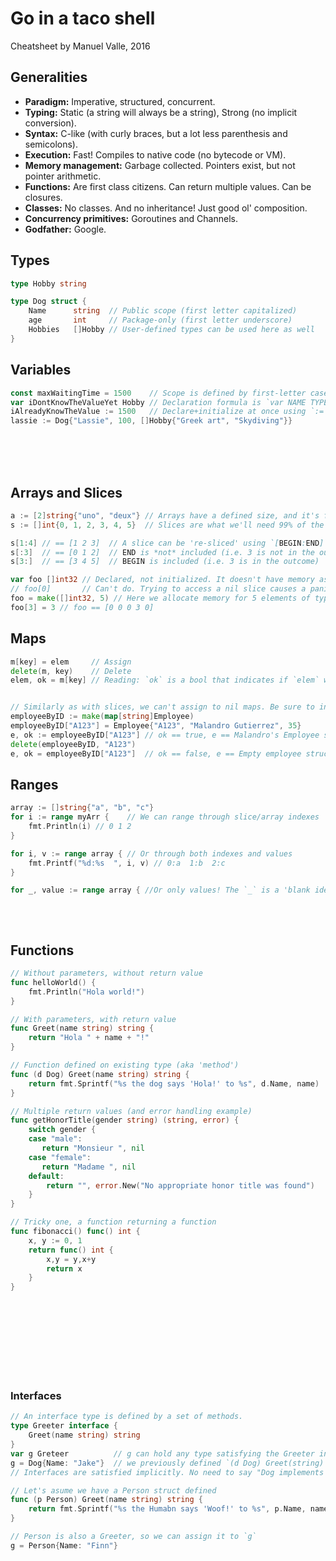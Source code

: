 # Go in a taco shell
Cheatsheet by Manuel Valle, 2016  
## Generalities
- **Paradigm:** Imperative, structured, concurrent.
- **Typing:** Static (a string will always be a string), Strong (no implicit conversion).
- **Syntax:** C-like (with curly braces, but a lot less parenthesis and semicolons).
- **Execution:** Fast! Compiles to native code (no bytecode or VM).
- **Memory management:** Garbage collected. Pointers exist, but not pointer arithmetic.
- **Functions:** Are first class citizens. Can return multiple values. Can be closures.
- **Classes:** No classes. And no inheritance! Just good ol' composition.
- **Concurrency primitives:** Goroutines and Channels.
- **Godfather:** Google.

## Types

```go
type Hobby string

type Dog struct {
    Name      string  // Public scope (first letter capitalized)
    age       int     // Package-only (first letter underscore)
    Hobbies   []Hobby // User-defined types can be used here as well
}
```

## Variables

```go
const maxWaitingTime = 1500    // Scope is defined by first-letter case
var iDontKnowTheValueYet Hobby // Declaration formula is `var NAME TYPE`
iAlreadyKnowTheValue := 1500   // Declare+initialize at once using `:=`
lassie := Dog{"Lassie", 100, []Hobby{"Greek art", "Skydiving"}}
```
  
<br><br><br>
  
## Arrays and Slices

```go
a := [2]string{"uno", "deux"} // Arrays have a defined size, and it's fixed
s := []int{0, 1, 2, 3, 4, 5}  // Slices are what we'll need 99% of the time

s[1:4] // == [1 2 3]  // A slice can be 're-sliced' using `[BEGIN:END]`
s[:3]  // == [0 1 2]  // END is *not* included (i.e. 3 is not in the outcome)
s[3:]  // == [3 4 5]  // BEGIN is included (i.e. 3 is in the outcome)

var foo []int32 // Declared, not initialized. It doesn't have memory assigned. It's a 'nil slice',
// foo[0]       // Can't do. Trying to access a nil slice causes a panic error
foo = make([]int32, 5) // Here we allocate memory for 5 elements of type int32
foo[3] = 3 // foo == [0 0 0 3 0]

```

## Maps
```go
m[key] = elem     // Assign
delete(m, key)    // Delete
elem, ok = m[key] // Reading: `ok` is a bool that indicates if `elem` was found in the map


// Similarly as with slices, we can't assign to nil maps. Be sure to initialize
employeeByID := make(map[string]Employee)
employeeByID["A123"] = Employee{"A123", "Malandro Gutierrez", 35}
e, ok := employeeByID["A123"] // ok == true, e == Malandro's Employee struct
delete(employeeByID, "A123")
e, ok = employeeByID["A123"]  // ok == false, e == Empty employee struct

```

## Ranges

```go
array := []string{"a", "b", "c"}
for i := range myArr {    // We can range through slice/array indexes
    fmt.Println(i) // 0 1 2
}

for i, v := range array { // Or through both indexes and values
    fmt.Printf("%d:%s  ", i, v) // 0:a  1:b  2:c
}

for _, value := range array { //Or only values! The `_` is a 'blank identifier'
    
```
<br>

## Functions

```go
// Without parameters, without return value
func helloWorld() {
	fmt.Println("Hola world!")
}

// With parameters, with return value
func Greet(name string) string {
	return "Hola " + name + "!"
}

// Function defined on existing type (aka 'method')
func (d Dog) Greet(name string) string {
	return fmt.Sprintf("%s the dog says 'Hola!' to %s", d.Name, name)
}

// Multiple return values (and error handling example)
func getHonorTitle(gender string) (string, error) {
	switch gender {
	case "male":
	   return "Monsieur ", nil
	case "female":
       return "Madame ", nil
    default:
    	return "", error.New("No appropriate honor title was found")
	}
}

// Tricky one, a function returning a function
func fibonacci() func() int {
    x, y := 0, 1
	return func() int {
		x,y = y,x+y
		return x
	}
}
```

<br><br><br>
<br><br><br>
<br>

### Interfaces

```go
// An interface type is defined by a set of methods.
type Greeter interface {
    Greet(name string) string
}
var g Greteer          // g can hold any type satisfying the Greeter interface
g = Dog{Name: "Jake"}  // we previously defined `(d Dog) Greet(string) string`
// Interfaces are satisfied implicitly. No need to say "Dog implements Greeter"

// Let's asume we have a Person struct defined
func (p Person) Greet(name string) string {
	return fmt.Sprintf("%s the Humabn says 'Woof!' to %s", p.Name, name)
}

// Person is also a Greeter, so we can assign it to `g`
g = Person{Name: "Finn"}

```
